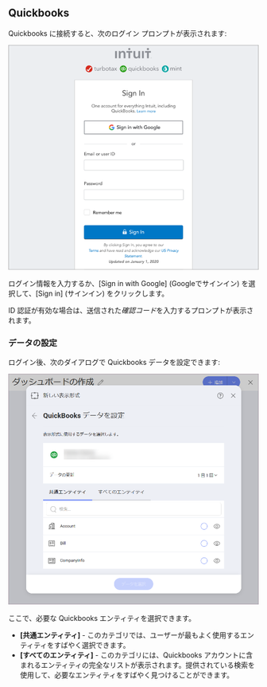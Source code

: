 ## Quickbooks

Quickbooks に接続すると、次のログイン プロンプトが表示されます:

<img src="images/quickbooks-login.png" alt="Quickbooks login prompt" class="responsive-img"/>


ログイン情報を入力するか、[Sign in with Google] (Googleでサインイン) を選択して、[Sign in] (サインイン) をクリックします。

ID 認証が有効な場合は、送信された*確認コード*を入力するプロンプトが表示されます。

### データの設定

ログイン後、次のダイアログで Quickbooks データを設定できます:

<img src="images/set-up-data-quickbooks.png" alt="Set up your data dialog" class="responsive-img"/>

ここで、必要な Quickbooks エンティティを選択できます。

- **[共通エンティティ]** - このカテゴリでは、ユーザーが最もよく使用するエンティティをすばやく選択できます。
- **[すべてのエンティティ]** - このカテゴリには、Quickbooks アカウントに含まれるエンティティの完全なリストが表示されます。提供されている検索を使用して、必要なエンティティをすばやく見つけることができます。
